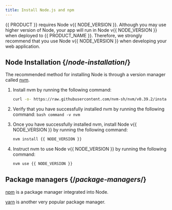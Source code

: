 ```yaml
---
title: Install Node.js and npm
---
```


{{ PRODUCT }} requires Node v{{ NODE_VERSION }}. Although you may use higher version of Node, your app will run in Node v{{ NODE_VERSION }} when deployed to {{ PRODUCT_NAME }}. Therefore, we strongly recommend that you use Node v{{ NODE_VERSION }} when developing your web application.

## Node Installation {/*node-installation*/}

The recommended method for installing Node is through a version manager called [nvm](https://github.com/nvm-sh/nvm). 

1.  Install nvm by running the following command:
    ```bash
    curl -o- https://raw.githubusercontent.com/nvm-sh/nvm/v0.39.2/install.sh | bash
    ```

2.   Verify that you have successfully installed nvm by running the following command:
    ```bash
    command -v nvm
    ```

3.  Once you have successfully installed nvm, install Node v{{ NODE_VERSION }} by running the following command:
    ```bash
    nvm install {{ NODE_VERSION }}
    ```

4.  Instruct nvm to use Node v{{ NODE_VERSION }} by running the following command:
    ```bash
    nvm use {{ NODE_VERSION }}
    ```

## Package managers {/*package-managers*/}

[npm](https://www.npmjs.com/) is a package manager integrated into Node.

[yarn](https://classic.yarnpkg.com/en/docs/cli/) is another very popular package manager.

